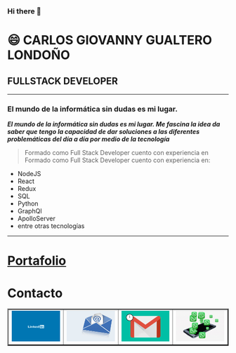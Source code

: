 ### Hi there 👋

<!--
**CarlosGiovannyG/CarlosGiovannyG** is a ✨ _special_ ✨ repository because its `README.md` (this file) appears on your GitHub profile.

Here are some ideas to get you started:

- 🔭 I’m currently working on ...
- 🌱 I’m currently learning ...
- 👯 I’m looking to collaborate on ...
- 🤔 I’m looking for help with ...
- 💬 Ask me about ...
- 📫 How to reach me: ...
- ⚡ Fun fact: ... -->

# 😄 CARLOS GIOVANNY GUALTERO LONDOÑO

## FULLSTACK DEVELOPER

---

### El mundo de la informática sin dudas es mi lugar.

**_El mundo de la informática sin dudas es mi lugar. Me fascina la idea da saber que tengo la capacidad de dar soluciones a las diferentes problemáticas del día a día por medio de la tecnología_**

> Formado como Full Stack Developer cuento con experiencia en Formado como Full Stack Developer cuento con experiencia en:

- NodeJS
- React
- Redux
- SQL
- Python
- GraphQl
- ApolloServer
- entre otras tecnologías


___

# [Portafolio](https://carlosgiovannyg.github.io/portfolio "Visita mi portafolio")


# Contacto

<table border="2">
  <tr> 
    <td><a href="https://www.linkedin.com/in/carlos-gualtero/" target="_blank"> <img src="Images/linkedin.gif" alt="Linhedin" width="150" height="70"/> </a></td>
  <td><a href="mailto:cggualtero@hotmail.com" target="_blank"> <img src="Images/email.gif" alt="Correo"width="150" height=70"/> </a></td>	   
  <td><a href="mailto:cgig82@gmail.com" target="_blank"> <img src="Images/gmail.gif" alt="Correo" width="150" height="70"/> </a></td>	   
  <td><a href="https://api.whatsapp.com/send?phone=573043912387&text=Hola, Quiero Contactarme contigo!"><img src="Images/whatsapp.gif" alt="Correo"width="150" height="70"/></a>
  	</td>	   
  </tr>  
</table>
